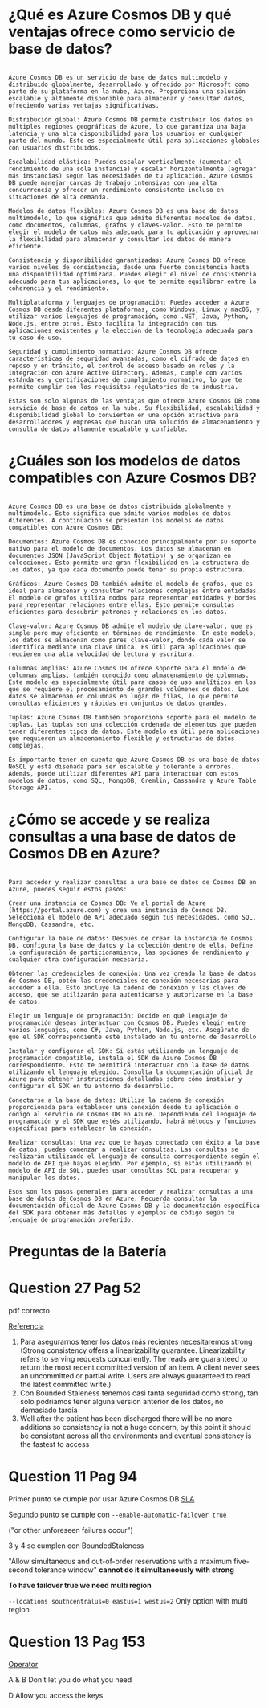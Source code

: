 # ¿Qué es Azure Cosmos DB y qué ventajas ofrece como servicio de base de datos?

````

Azure Cosmos DB es un servicio de base de datos multimodelo y distribuido globalmente, desarrollado y ofrecido por Microsoft como parte de su plataforma en la nube, Azure. Proporciona una solución escalable y altamente disponible para almacenar y consultar datos, ofreciendo varias ventajas significativas.

Distribución global: Azure Cosmos DB permite distribuir los datos en múltiples regiones geográficas de Azure, lo que garantiza una baja latencia y una alta disponibilidad para los usuarios en cualquier parte del mundo. Esto es especialmente útil para aplicaciones globales con usuarios distribuidos.

Escalabilidad elástica: Puedes escalar verticalmente (aumentar el rendimiento de una sola instancia) y escalar horizontalmente (agregar más instancias) según las necesidades de tu aplicación. Azure Cosmos DB puede manejar cargas de trabajo intensivas con una alta concurrencia y ofrecer un rendimiento consistente incluso en situaciones de alta demanda.

Modelos de datos flexibles: Azure Cosmos DB es una base de datos multimodelo, lo que significa que admite diferentes modelos de datos, como documentos, columnas, grafos y claves-valor. Esto te permite elegir el modelo de datos más adecuado para tu aplicación y aprovechar la flexibilidad para almacenar y consultar los datos de manera eficiente.

Consistencia y disponibilidad garantizadas: Azure Cosmos DB ofrece varios niveles de consistencia, desde una fuerte consistencia hasta una disponibilidad optimizada. Puedes elegir el nivel de consistencia adecuado para tus aplicaciones, lo que te permite equilibrar entre la coherencia y el rendimiento.

Multiplataforma y lenguajes de programación: Puedes acceder a Azure Cosmos DB desde diferentes plataformas, como Windows, Linux y macOS, y utilizar varios lenguajes de programación, como .NET, Java, Python, Node.js, entre otros. Esto facilita la integración con tus aplicaciones existentes y la elección de la tecnología adecuada para tu caso de uso.

Seguridad y cumplimiento normativo: Azure Cosmos DB ofrece características de seguridad avanzadas, como el cifrado de datos en reposo y en tránsito, el control de acceso basado en roles y la integración con Azure Active Directory. Además, cumple con varios estándares y certificaciones de cumplimiento normativo, lo que te permite cumplir con los requisitos regulatorios de tu industria.

Estas son solo algunas de las ventajas que ofrece Azure Cosmos DB como servicio de base de datos en la nube. Su flexibilidad, escalabilidad y disponibilidad global lo convierten en una opción atractiva para desarrolladores y empresas que buscan una solución de almacenamiento y consulta de datos altamente escalable y confiable.

````

# ¿Cuáles son los modelos de datos compatibles con Azure Cosmos DB?

````

Azure Cosmos DB es una base de datos distribuida globalmente y multimodelo. Esto significa que admite varios modelos de datos diferentes. A continuación se presentan los modelos de datos compatibles con Azure Cosmos DB:

Documentos: Azure Cosmos DB es conocido principalmente por su soporte nativo para el modelo de documentos. Los datos se almacenan en documentos JSON (JavaScript Object Notation) y se organizan en colecciones. Esto permite una gran flexibilidad en la estructura de los datos, ya que cada documento puede tener su propia estructura.

Gráficos: Azure Cosmos DB también admite el modelo de grafos, que es ideal para almacenar y consultar relaciones complejas entre entidades. El modelo de grafos utiliza nodos para representar entidades y bordes para representar relaciones entre ellas. Esto permite consultas eficientes para descubrir patrones y relaciones en los datos.

Clave-valor: Azure Cosmos DB admite el modelo de clave-valor, que es simple pero muy eficiente en términos de rendimiento. En este modelo, los datos se almacenan como pares clave-valor, donde cada valor se identifica mediante una clave única. Es útil para aplicaciones que requieren una alta velocidad de lectura y escritura.

Columnas amplias: Azure Cosmos DB ofrece soporte para el modelo de columnas amplias, también conocido como almacenamiento de columnas. Este modelo es especialmente útil para casos de uso analíticos en los que se requiere el procesamiento de grandes volúmenes de datos. Los datos se almacenan en columnas en lugar de filas, lo que permite consultas eficientes y rápidas en conjuntos de datos grandes.

Tuplas: Azure Cosmos DB también proporciona soporte para el modelo de tuplas. Las tuplas son una colección ordenada de elementos que pueden tener diferentes tipos de datos. Este modelo es útil para aplicaciones que requieren un almacenamiento flexible y estructuras de datos complejas.

Es importante tener en cuenta que Azure Cosmos DB es una base de datos NoSQL y está diseñada para ser escalable y tolerante a errores. Además, puede utilizar diferentes API para interactuar con estos modelos de datos, como SQL, MongoDB, Gremlin, Cassandra y Azure Table Storage API.
````

# ¿Cómo se accede y se realiza consultas a una base de datos de Cosmos DB en Azure?

````

Para acceder y realizar consultas a una base de datos de Cosmos DB en Azure, puedes seguir estos pasos:

Crear una instancia de Cosmos DB: Ve al portal de Azure (https://portal.azure.com) y crea una instancia de Cosmos DB. Selecciona el modelo de API adecuado según tus necesidades, como SQL, MongoDB, Cassandra, etc.

Configurar la base de datos: Después de crear la instancia de Cosmos DB, configura la base de datos y la colección dentro de ella. Define la configuración de particionamiento, las opciones de rendimiento y cualquier otra configuración necesaria.

Obtener las credenciales de conexión: Una vez creada la base de datos de Cosmos DB, obtén las credenciales de conexión necesarias para acceder a ella. Esto incluye la cadena de conexión y las claves de acceso, que se utilizarán para autenticarse y autorizarse en la base de datos.

Elegir un lenguaje de programación: Decide en qué lenguaje de programación deseas interactuar con Cosmos DB. Puedes elegir entre varios lenguajes, como C#, Java, Python, Node.js, etc. Asegúrate de que el SDK correspondiente esté instalado en tu entorno de desarrollo.

Instalar y configurar el SDK: Si estás utilizando un lenguaje de programación compatible, instala el SDK de Azure Cosmos DB correspondiente. Esto te permitirá interactuar con la base de datos utilizando el lenguaje elegido. Consulta la documentación oficial de Azure para obtener instrucciones detalladas sobre cómo instalar y configurar el SDK en tu entorno de desarrollo.

Conectarse a la base de datos: Utiliza la cadena de conexión proporcionada para establecer una conexión desde tu aplicación o código al servicio de Cosmos DB en Azure. Dependiendo del lenguaje de programación y el SDK que estés utilizando, habrá métodos y funciones específicas para establecer la conexión.

Realizar consultas: Una vez que te hayas conectado con éxito a la base de datos, puedes comenzar a realizar consultas. Las consultas se realizarán utilizando el lenguaje de consulta correspondiente según el modelo de API que hayas elegido. Por ejemplo, si estás utilizando el modelo de API de SQL, puedes usar consultas SQL para recuperar y manipular los datos.

Esos son los pasos generales para acceder y realizar consultas a una base de datos de Cosmos DB en Azure. Recuerda consultar la documentación oficial de Azure Cosmos DB y la documentación específica del SDK para obtener más detalles y ejemplos de código según tu lenguaje de programación preferido.
````

# Preguntas de la Batería

# Question 27 Pag 52

pdf correcto

[Referencia](https://learn.microsoft.com/en-us/azure/cosmos-db/consistency-levels)

1. Para asegurarnos tener los datos más recientes necesitaremos strong (Strong consistency offers a linearizability guarantee. Linearizability refers to serving requests concurrently. The reads are guaranteed to return the most recent committed version of an item. A client never sees an uncommitted or partial write. Users are always guaranteed to read the latest committed write.)
2. Con Bounded Staleness tenemos casi tanta seguridad como strong, tan solo podriamos tener alguna version anterior de los datos, no demasiado tardía
3. Well after the patient has been discharged there will be no more additions
   so consistency is not a huge concern, by this point it should be consistant across all the environments
   and eventual consistency is the fastest to access

# Question 11 Pag 94

Primer punto se cumple por usar Azure Cosmos DB [SLA](https://www.azure.cn/en-us/support/sla/cosmos-db/)

Segundo punto se cumple con ``--enable-automatic-failover true``

("or other unforeseen failures occur")

3 y 4 se cumplen con BoundedStaleness

"Allow simultaneous and out-of-order reservations with a maximum five-second tolerance window" **cannot do it simultaneously with strong**

**To have failover true we need multi region**

``--locations southcentralus=0 eastus=1 westus=2`` Only option with multi region



# Question 13 Pag 153

[Operator](https://azure.microsoft.com/en-us/updates/azure-cosmos-db-operator-role-for-role-based-access-control-rbac-is-now-available/)

A & B Don't let you do what you need

D Allow you access the keys
